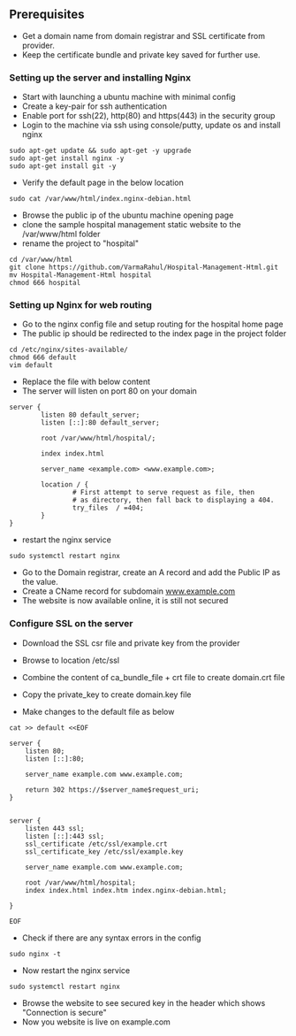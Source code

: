 ## Prerequisites
- Get a domain name from domain registrar and SSL certificate from provider.
- Keep the certificate bundle and private key saved for further use.

### Setting up the server and installing Nginx
- Start with launching a ubuntu machine with minimal config
- Create a key-pair for ssh authentication
- Enable port for ssh(22), http(80) and https(443) in the security group
- Login to the machine via ssh using console/putty, update os and install nginx
```
sudo apt-get update && sudo apt-get -y upgrade
sudo apt-get install nginx -y
sudo apt-get install git -y
```
- Verify the default page in the below location
```
sudo cat /var/www/html/index.nginx-debian.html
```
- Browse the public ip of the ubuntu machine opening page
- clone the sample hospital management static website to the /var/www/html folder
- rename the project to "hospital"
```
cd /var/www/html
git clone https://github.com/VarmaRahul/Hospital-Management-Html.git
mv Hospital-Management-Html hospital
chmod 666 hospital
```
### Setting up Nginx for web routing
- Go to the nginx config file and setup routing for the hospital home page
- The public ip should be redirected to the index page in the project folder
```
cd /etc/nginx/sites-available/
chmod 666 default
vim default
```
- Replace the file with below content
- The server will listen on port 80 on your domain
```
server {
        listen 80 default_server;
        listen [::]:80 default_server;

        root /var/www/html/hospital/;

        index index.html

        server_name <example.com> <www.example.com>;

        location / {
                # First attempt to serve request as file, then
                # as directory, then fall back to displaying a 404.
                try_files  / =404;
        }
}
```
- restart the nginx service
```
sudo systemctl restart nginx
```
- Go to the Domain registrar, create an A record and add the Public IP as the value.
- Create a CName record for subdomain www.example.com
- The website is now available online, it is still not secured

### Configure SSL on the server
- Download the SSL csr file and private key from the provider
- Browse to location /etc/ssl
- Combine the content of ca_bundle_file + crt file to create domain.crt file
- Copy the private_key to create domain.key file

- Make changes to the default file as below
```
cat >> default <<EOF

server {
    listen 80;
    listen [::]:80;

    server_name example.com www.example.com;

    return 302 https://$server_name$request_uri;
}


server {
    listen 443 ssl;
    listen [::]:443 ssl;
    ssl_certificate /etc/ssl/example.crt
    ssl_certificate_key /etc/ssl/example.key

    server_name example.com www.example.com;

    root /var/www/html/hospital;
    index index.html index.htm index.nginx-debian.html;

}

EOF
```
- Check if there are any syntax errors in the config
```
sudo nginx -t
```
- Now restart the nginx service
```
sudo systemctl restart nginx
```
- Browse the website to see secured key in the header which shows "Connection is secure"
- Now you website is live on example.com
